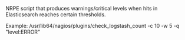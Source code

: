 NRPE script that produces warnings/critical levels when hits in Elasticsearch reaches certain thresholds.

Example:
/usr/lib64/nagios/plugins/check_logstash_count -c 10 -w 5 -q "level:ERROR"